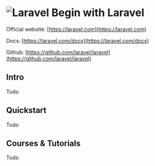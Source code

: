 # ![Laravel](https://rawgit.com/asankasri/begin-with-it-alpha/master/icons/laravel.png "Laravel") Begin with Laravel

Official website: [https://laravel.com](https://laravel.com)

Docs: [https://laravel.com/docs](https://laravel.com/docs)

Github: [https://github.com/laravel/laravel](https://github.com/laravel/laravel)

## Intro

Todo

## Quickstart

Todo

## Courses & Tutorials

Todo
